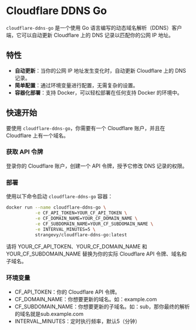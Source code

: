 # Cloudflare DDNS Go

`cloudflare-ddns-go` 是一个使用 Go 语言编写的动态域名解析（DDNS）客户端，它可以自动更新 Cloudflare 上的 DNS 记录以匹配你的公网 IP 地址。

## 特性

- **自动更新**：当你的公网 IP 地址发生变化时，自动更新 Cloudflare 上的 DNS 记录。
- **简单配置**：通过环境变量进行配置，无需复杂的设置。
- **容器化部署**：支持 Docker，可以轻松部署在任何支持 Docker 的环境中。

## 快速开始

要使用 `cloudflare-ddns-go`，你需要有一个 Cloudflare 账户，并且在 Cloudflare 上有一个域名。

### 获取 API 令牌

登录你的 Cloudflare 账户，创建一个 API 令牌，授予它修改 DNS 记录的权限。

### 部署

使用以下命令启动 `cloudflare-ddns-go` 容器：

```bash
docker run --name cloudflare-ddns-go \
           -e CF_API_TOKEN=YOUR_CF_API_TOKEN \
           -e CF_DOMAIN_NAME=YOUR_CF_DOMAIN_NAME \
           -e CF_SUBDOMAIN_NAME=YOUR_CF_SUBDOMAIN_NAME \
           -e INTERVAL_MINUTES=5 \
           strangevy/cloudflare-ddns-go:latest
```
请将 YOUR_CF_API_TOKEN、YOUR_CF_DOMAIN_NAME 和 YOUR_CF_SUBDOMAIN_NAME 替换为你的实际 Cloudflare API 令牌、域名和子域名。

### 环境变量

- CF_API_TOKEN：你的 Cloudflare API 令牌。
- CF_DOMAIN_NAME：你想要更新的域名。如：example.com
- CF_SUBDOMAIN_NAME：你想要更新的子域名。如：sub，那你最终的解析的域名就是sub.example.com
- INTERVAL_MINUTES：定时执行频率，默认5（分钟）